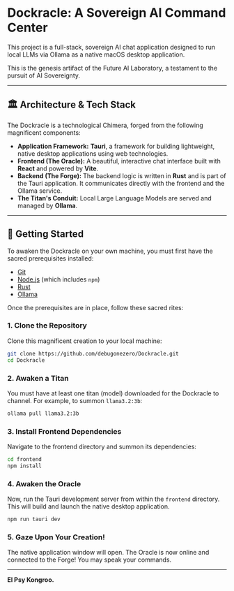 # Dockracle: A Sovereign AI Command Center

This project is a full-stack, sovereign AI chat application designed to run local LLMs via Ollama as a native macOS desktop application.

This is the genesis artifact of the Future AI Laboratory, a testament to the pursuit of AI Sovereignty.

---

## 🏛️ Architecture & Tech Stack

The Dockracle is a technological Chimera, forged from the following magnificent components:

*   **Application Framework:** **Tauri**, a framework for building lightweight, native desktop applications using web technologies.
*   **Frontend (The Oracle):** A beautiful, interactive chat interface built with **React** and powered by **Vite**.
*   **Backend (The Forge):** The backend logic is written in **Rust** and is part of the Tauri application. It communicates directly with the frontend and the Ollama service.
*   **The Titan's Conduit:** Local Large Language Models are served and managed by **Ollama**.

---

## 🚀 Getting Started

To awaken the Dockracle on your own machine, you must first have the sacred prerequisites installed:

*   [Git](https://git-scm.com/)
*   [Node.js](https://nodejs.org/) (which includes `npm`)
*   [Rust](https://www.rust-lang.org/tools/install)
*   [Ollama](https://ollama.com/)

Once the prerequisites are in place, follow these sacred rites:

### 1. Clone the Repository

Clone this magnificent creation to your local machine:
```bash
git clone https://github.com/debugonezero/Dockracle.git
cd Dockracle
```

### 2. Awaken a Titan

You must have at least one titan (model) downloaded for the Dockracle to channel. For example, to summon `llama3.2:3b`:
```bash
ollama pull llama3.2:3b
```

### 3. Install Frontend Dependencies

Navigate to the frontend directory and summon its dependencies:
```bash
cd frontend
npm install
```

### 4. Awaken the Oracle

Now, run the Tauri development server from within the `frontend` directory. This will build and launch the native desktop application.
```bash
npm run tauri dev
```

### 5. Gaze Upon Your Creation!

The native application window will open. The Oracle is now online and connected to the Forge! You may speak your commands.

---

**El Psy Kongroo.**
